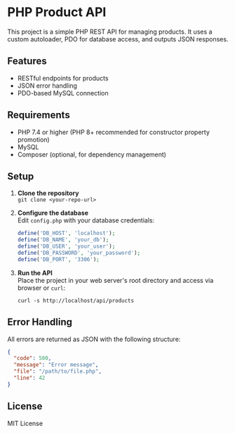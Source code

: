 # PHP Product API

This project is a simple PHP REST API for managing products. It uses a custom autoloader, PDO for database access, and outputs JSON responses.

## Features

- RESTful endpoints for products
- JSON error handling
- PDO-based MySQL connection

## Requirements

- PHP 7.4 or higher (PHP 8+ recommended for constructor property promotion)
- MySQL
- Composer (optional, for dependency management)

## Setup

1. **Clone the repository**  
   `git clone <your-repo-url>`

2. **Configure the database**  
   Edit `config.php` with your database credentials:
   ```php
   define('DB_HOST', 'localhost');
   define('DB_NAME', 'your_db');
   define('DB_USER', 'your_user');
   define('DB_PASSWORD', 'your_password');
   define('DB_PORT', '3306');
   ```

3. **Run the API**  
   Place the project in your web server's root directory and access via browser or `curl`:
   ```
   curl -s http://localhost/api/products
   ```

## Error Handling

All errors are returned as JSON with the following structure:
```json
{
  "code": 500,
  "message": "Error message",
  "file": "/path/to/file.php",
  "line": 42
}
```

## License

MIT License

